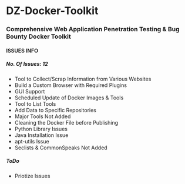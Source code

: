 # DZ-Docker-Toolkit
### Comprehensive Web Application Penetration Testing & Bug Bounty Docker Toolkit

#### ISSUES INFO
#####  No. Of Issues: 12

- Tool to Collect/Scrap Information from Various Websites
- Build a Custom Browser with Required Plugins
- GUI Support
- Scheduled Update of Docker Images & Tools
- Tool to List Tools
- Add Data to Specific Repositories
- Major Tools Not Added
- Cleaning the Docker File before Publishing
- Python Library Issues
- Java Installation Issue
- apt-utils Issue
- Seclists & CommonSpeaks Not Added

##### ToDo
- Priotize Issues
